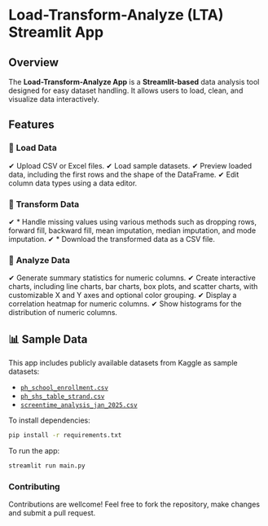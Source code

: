 # **Load-Transform-Analyze (LTA) Streamlit App**  

## **Overview**
The **Load-Transform-Analyze App** is a **Streamlit-based** data analysis tool designed for easy dataset handling. It allows users to load, clean, and visualize data interactively.

## **Features**
### 🔹 **Load Data**
✔ Upload CSV or Excel files.
✔ Load sample datasets.
✔ Preview loaded data, including the first rows and the shape of the DataFrame.
✔ Edit column data types using a data editor.

### 🔹 **Transform Data**
✔ *   Handle missing values using various methods such as dropping rows, forward fill, backward fill, mean imputation, median imputation, and mode imputation.
✔  *   Download the transformed data as a CSV file.

### 🔹 **Analyze Data**
✔ Generate summary statistics for numeric columns.
✔ Create interactive charts, including line charts, bar charts, box plots, and scatter charts, with customizable X and Y axes and optional color grouping. 
✔ Display a correlation heatmap for numeric columns.
✔ Show histograms for the distribution of numeric columns.

## **📊 Sample Data**
This app includes publicly available datasets from Kaggle as sample datasets: 
- [`ph_school_enrollment.csv`](https://www.kaggle.com/datasets/raiblaze/philippines-school-enrollment-data)  
- [`ph_shs_table_strand.csv`](https://www.kaggle.com/datasets/raiblaze/philippines-school-enrollment-data)  
- [`screentime_analysis_jan_2025.csv`](https://www.kaggle.com/datasets/flaviamonique/screetime-analysis-jan2025)  

To install dependencies:
```bash
pip install -r requirements.txt
```

To run the app:
```bash
streamlit run main.py
```

### Contributing
Contributions are wellcome! Feel free to fork the repository, make changes and submit a pull request.

